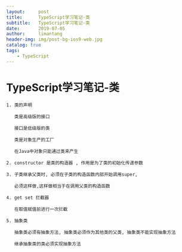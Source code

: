 ```yaml
---
layout:     post
title:      TypeScript学习笔记-类
subtitle:   TypeScript学习笔记-类
date:       2019-07-05
author:     limantang
header-img: img/post-bg-ios9-web.jpg
catalog: true
tags:
    - TypeScript
---
```


#  TypeScript学习笔记-类

    1. 类的声明
    
       类是高级版的接口
    
       接口是低级版的类
    
       类是对象生产的工厂
    
       在Java中对象只能通过类来产生
    
    2. constructor 是类的构造器 , 作用是为了类的初始化传递参数
    
    3. 子类继承父类时, 必须在子类的构造函数内部开始调用super,
    
       必须这样做,这样做相当于在调用父类的构造函数
    
    4. get set 拦截器
    
       在取值赋值前进行一次拦截
    
    5. 抽象类
    
       抽象类必须有抽象方法, 抽象类必须作为其他类的父类, 抽象类不能实现抽象方法
    
       继承抽象类的类必须实现抽象方法
    
